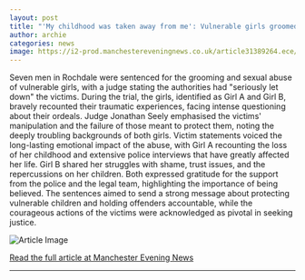 ```yaml
---
layout: post
title: "'My childhood was taken away from me': Vulnerable girls groomed and sexually abused in Rochdale were 'badly let down'"
author: archie
categories: news
image: https://i2-prod.manchestereveningnews.co.uk/article31389264.ece/ALTERNATES/s1200/0_240125groominggang1.jpg
---
```

Seven men in Rochdale were sentenced for the grooming and sexual abuse of vulnerable girls, with a judge stating the authorities had "seriously let down" the victims. During the trial, the girls, identified as Girl A and Girl B, bravely recounted their traumatic experiences, facing intense questioning about their ordeals. Judge Jonathan Seely emphasised the victims' manipulation and the failure of those meant to protect them, noting the deeply troubling backgrounds of both girls. Victim statements voiced the long-lasting emotional impact of the abuse, with Girl A recounting the loss of her childhood and extensive police interviews that have greatly affected her life. Girl B shared her struggles with shame, trust issues, and the repercussions on her children. Both expressed gratitude for the support from the police and the legal team, highlighting the importance of being believed. The sentences aimed to send a strong message about protecting vulnerable children and holding offenders accountable, while the courageous actions of the victims were acknowledged as pivotal in seeking justice.

![Article Image](https://i2-prod.manchestereveningnews.co.uk/article31389264.ece/ALTERNATES/s1200/0_240125groominggang1.jpg)

[Read the full article at Manchester Evening News](https://www.manchestereveningnews.co.uk/news/greater-manchester-news/my-childhood-taken-away-me-32590615)

---
